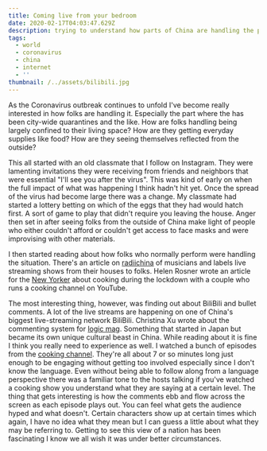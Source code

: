 ```yaml
---
title: Coming live from your bedroom
date: 2020-02-17T04:03:47.629Z
description: trying to understand how parts of China are handling the pandemic
tags:
  - world
  - coronavirus
  - china
  - internet
  - ''
thumbnail: /../assets/bilibili.jpg
---
```

As the Coronavirus outbreak continues to unfold I've become really interested in how folks are handling it. Especially the part where the has been city-wide quarantines and the like. How are folks handling being largely confined to their living space? How are they getting everyday supplies like food? How are they seeing themselves reflected from the outside?  
  
This all started with an old classmate that I follow on Instagram. They were lamenting invitations they were receiving from friends and neighbors that were essential "I'll see you after the virus". This was kind of early on when the full impact of what was happening I think hadn't hit yet. Once the spread of the virus had become large there was a change. My classmate had started a lottery betting on which of the eggs that they had would hatch first. A sort of game to play that didn't require you leaving the house. Anger then set in after seeing folks from the outside of China make light of people who either couldn't afford or couldn't get access to face masks and were improvising with other materials.  
  
I then started reading about how folks who normally perform were handling the situation. There's an article on [radiichina](https://radiichina.com/amidst-coronavirus-lockdown-musicians-in-china-livestream-the-party/ "radiichina") of musicians and labels live streaming shows from their houses to folks. Helen Rosner wrote an article for the [New Yorker](https://www.newyorker.com/culture/annals-of-gastronomy/a-couple-in-china-on-living-and-cooking-under-coronavirus-lockdown) about cooking during the lockdown with a couple who runs a cooking channel on YouTube.  
  
The most interesting thing, however, was finding out about BiliBili and bullet comments. A lot of the live streams are happening on one of China's biggest live-streaming network BiliBili. Christina Xu wrote about the commenting system for [logic mag](https://logicmag.io/china/bullet-time/). Something that started in Japan but became its own unique cultural beast in China. While reading about it is fine I think you really need to experience as well. I watched a bunch of episodes from the [cooking channel](https://www.bilibili.com/bangumi/play/ep253276?spm_id_from=888.9748.b_4d3950465243517176.1). They're all about 7 or so minutes long just enough to be engaging without getting too involved especially since I don't know the language. Even without being able to follow along from a language perspective there was a familiar tone to the hosts talking if you've watched a cooking show you understand what they are saying at a certain level. The thing that gets interesting is how the comments ebb and flow across the screen as each episode plays out. You can feel what gets the audience hyped and what doesn't. Certain characters show up at certain times which again, I have no idea what they mean but I can guess a little about what they may be referring to. Getting to see this view of a nation has been fascinating I know we all wish it was under better circumstances.
